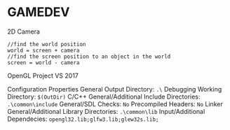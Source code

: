 # GAMEDEV

2D Camera

```
//find the world position
world = screen + camera
//find the screen position to an object in the world
screen = world - camera
```

OpenGL Project VS 2017

Configuration Properties
  General
    Output Directory: ```.\```
  Debugging
    Working Directory: ```$(OutDir)```
  C/C++
    General/Additional Include Directories: ```.\common\include```
    General/SDL Checks: ```No```
    Precompiled Headers: ```No```
  Linker
    General/Additional Library Directories: ```.\common\lib```
    Input/Additional Dependecies: ```opengl32.lib;glfw3.lib;glew32s.lib;```
    

